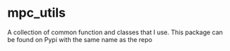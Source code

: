 # mpc_utils
A collection of common function and classes that I use. This package can be found on Pypi with the same name as the repo
